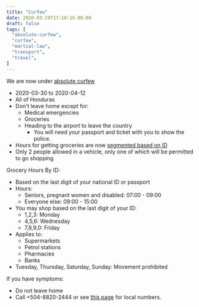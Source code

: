 ```yaml
---
title: "Curfew"
date: 2020-03-29T17:10:15-06:00
draft: false
tags: [
  "absolute-curfew",
  "curfew",
  "martial-law",
  "transport",
  "travel",
]
---
```


We are now under [absolute
curfew](https://covid19honduras.org/?q=toque-de-queda-absoluto-para-todo-el-pais)
* 2020-03-30 to 2020-04-12
* All of Honduras
* Don't leave home except for:
  * Medical emergencies
  * Groceries
  * Heading to the airport to leave the country
    * You will need your passport and ticket with you to show the police.
* Hours for getting groceries are now [segmented based on
  ID](https://covid19honduras.org/?q=toque-de-queda-hasta-12-de-abril)
* Only 2 people allowed in a vehicle, only one of which will be permitted to go
  shopping

Grocery Hours By ID:
* Based on the last digit of your national ID or passport
* Hours:
  * Seniors, pregnant women and disabled: 07:00 - 09:00
  * Everyone else: 09:00 - 15:00
* You may shop based on the last digit of your ID:
  * 1,2,3: Monday
  * 4,5,6: Wednesday
  * 7,8,9,0: Friday
* Applies to:
  * Supermarkets
  * Petrol stations
  * Pharmacies
  * Banks
* Tuesday, Thursday, Saturday, Sunday: Movement prohibited

If you have symptoms:
* Do not leave home
* Call +504-8820-2444 or see [this
  page](http://covid19roatan.com/emergency-numbers/) for local numbers.
